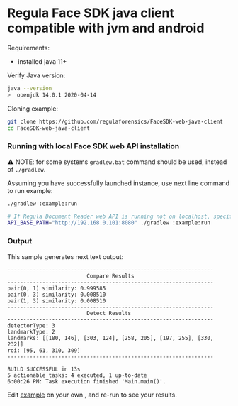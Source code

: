 # Regula Face SDK java client compatible with jvm and android

Requirements:
- installed java 11+

Verify Java version:
```bash
java --version  
>  openjdk 14.0.1 2020-04-14
```

Cloning example:
```bash
git clone https://github.com/regulaforensics/FaceSDK-web-java-client
cd FaceSDK-web-java-client
```

### Running with local Face SDK web API installation

:warning: NOTE: for some systems `gradlew.bat` command should be used, instead of `./gradlew`.

Assuming you have successfully launched instance, use next line command to run example:
```bash
./gradlew :example:run

# If Regula Document Reader web API is running not on localhost, specify host via env variable:
API_BASE_PATH="http://192.168.0.101:8080" ./gradlew :example:run
```

### Output 

This sample generates next text output:

```text
-----------------------------------------------------------------
                         Compare Results                         
-----------------------------------------------------------------
pair(0, 1) similarity: 0.999585
pair(0, 3) similarity: 0.008510
pair(1, 3) similarity: 0.008510
-----------------------------------------------------------------
                         Detect Results                          
-----------------------------------------------------------------
detectorType: 3
landmarkType: 2
landmarks: [[180, 146], [303, 124], [258, 205], [197, 255], [330, 232]]
roi: [95, 61, 310, 309]
-----------------------------------------------------------------

BUILD SUCCESSFUL in 13s
5 actionable tasks: 4 executed, 1 up-to-date
6:00:26 PM: Task execution finished 'Main.main()'.
```

Edit [example](../example/src/main/java/com/regula/facesdk/webclient/Main.java) on your own , and re-run to see your results.
